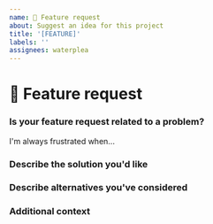 ```yaml
---
name: 🚀 Feature request
about: Suggest an idea for this project
title: '[FEATURE]'
labels: ''
assignees: waterplea
---
```


# 🚀 Feature request

### Is your feature request related to a problem?

<!-- A clear and concise description of what the problem is. Ex. -->
<!-- ✍️edit: --> I'm always frustrated when...

### Describe the solution you'd like

<!-- A clear and concise description of what you want to happen -->
<!-- ✍️edit: -->

### Describe alternatives you've considered

<!-- A clear and concise description of any alternative solutions or features you've considered  -->
<!-- ✍️edit: -->

### Additional context

<!-- Add any other context or screenshots about the feature request here -->
<!-- ✍️edit: -->
